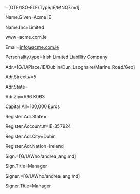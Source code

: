 =[OTF/ISO-ELF/Type/IE/MNQ7.md]

Name.Given=Acme IE

Name.Inc=Limited

www=acme.com.ie

Email=info@acme.com.ie

Personality.type=Irish Limited Liability Company

Adr.=[G/U/Place/IE/Dublin/Dun_Laoghaire/Marine_Road/Geo]

Adr.Street.#=5

Adr.State=</i>

Adr.Zip=A96 K063

Capital.All=100,000 Euros

Register.Adr.State=</i>

Register.Account.#=IE-357924

Register.Adr.City=Dubin

Register.Adr.Nation=Ireland

Sign.=[G/U/Who/andrea_ang.md]

Sign.Title=Manager

Signer.=[G/U/Who/andrea_ang.md]

Signer.Title=Manager